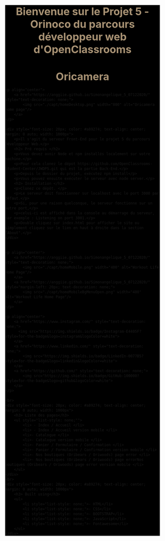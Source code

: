 <div style="background-color: black;">
    <h1 align="center" style="border-bottom: none !important; margin-bottom: 5px !important; text-decoration: none; font-size: 34px; color: #a89274;">
        Bienvenue sur le Projet 5 - Orinoco du parcours développeur web d'OpenClassrooms
    </h1>
    <h2 align="center" style="border-bottom: none !important; margin-bottom: 5px !important; text-decoration: none; font-size: 34px; color: #a89274;">
        Oricamera
    </h2>

    <p align="center">
        <a href="https://anggiie.github.io/Simonangelique_5_07122020/" style="text-decoration: none;">
            <img src="./capt/homeDesktop.png" width="800" alt="Oricamera home page"/>
        </a>
    </p>

    <div style="font-size: 20px; color: #a89274; text-align: center; margin: 0 auto; width: 1000px">
        <p>Il s'agit du serveur Front-End pour le projet 5 du parcours Développeur Web.</p>
        <h2> Pré requis </h2>
        <p>Vous devez avoir Node et npm installés localement sur votre machine.</p>
        <p>Pour cela clonez le dépot https://github.com/OpenClassrooms-Student-Center/JWDP5.git qui est la partie Back-End.</p>
        <p>Depuis le dossier du projet, exécutez npm install</p>
        <p>Vous pouvez ensuite exécuter le serveur avec node server.</p>
        <h2> Installation </h2>
        <p>Clonez ce dépôt. </p>
        <p>Le serveur doit fonctionner sur localhost avec le port 3000 par défaut.</p>
        <p>Si, pour une raison quelconque, le serveur fonctionne sur un autre port,</p>
        <p>celui-ci est affiché dans la console au démarrage du serveur, par exemple : Listening on port 3001.</p>
        <p>Double cliquez sur index.html pour afficher le site ou simplement cliquez sur le lien en haut à droite dans la section "About".</p>
    </div>


    <p align="center">
        <a href="https://anggiie.github.io/Simonangelique_5_07122020/" style="text-decoration: none;">
            <img src="./capt/homeMobile.png" width="400" alt="Workout Life Home Page"/>
        </a>
        <a href="https://anggiie.github.io/Simonangelique_5_07122020/" style="margin-left: 20px; text-decoration: none;">
            <img src="./capt/homeMobileBgMenuOpen.png" width="400" alt="Workout Life Home Page"/>
        </a>
    </p>

    <p align="center">
        <a href="https://www.instagram.com/" style="text-decoration: none;">
          <img src="https://img.shields.io/badge/Instagram-E4405F?style=for-the-badge&logo=instagram&logoColor=white">
        </a>
        <a href="https://www.linkedin.com/" style="text-decoration: none;">
            <img src="https://img.shields.io/badge/LinkedIn-0077B5?style=for-the-badge&logo=linkedin&logoColor=white">
        </a>
        <a href="https://github.com/" style="text-decoration: none;">
            <img src="https://img.shields.io/badge/GitHub-100000?style=for-the-badge&logo=github&logoColor=white">
        </a>
    </p>
    
    <br>
    <div style="font-size: 20px; color: #a89274; text-align: center; margin: 0 auto; width: 1000px">
        <h3> Liste des pages</h3>
        <ul style="list-style: none;"">
            <li> - Index / Accueil </li>
            <li> - Index / Accueil version mobile </li> 
            <li>- Catalogue </li>
            <li>- Catalogue version mobile </li>
            <li>- Panier / Formulaire / Confirmation </li>
            <li>- Panier / Formulaire / Confirmation version mobile </li>
            <li>- Nos boutiques (Oribears / Oriwoods) page error </li>
            <li>- Nos boutiques (Oribears / Oriwoods) page errorNos boutiques (Oribears / Oriwoods) page error version mobile </li>
        </ul> 
    </div>
    <br>
    <div style="font-size: 20px; color: #a89274; text-align: center; margin: 0 auto; width: 1000px">
        <h3> Built using</h3>
        <ul>
            <li style="list-style: none;">- HTML</li>
            <li style="list-style: none;">- CSS</li>
            <li style="list-style: none;">- BOOTSTRAP</li>
            <li style="list-style: none;">- JavaScript</li>
            <li style="list-style: none;">- Fontawesome</li>
        </ul>
    </div>
</div>